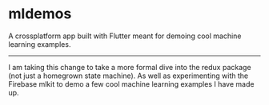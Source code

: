# mldemos

A crossplatform app built with Flutter meant for demoing cool machine learning examples.

----

I am taking this change to take a more formal dive into the redux package (not just a homegrown state machine). As well as experimenting with the Firebase mlkit to demo a few cool machine learning examples I have made up.
